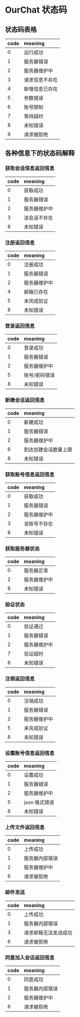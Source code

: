 # OurChat 状态码

## 状态码表格

| code | meaning        |
| :--- | :------------- |
| 0    | 运行成功       |
| 1    | 服务器错误     |
| 2    | 服务器维护中   |
| 3    | 请求信息不存在 |
| 4    | 新增信息已存在 |
| 5    | 参数错误       |
| 6    | 账号限制       |
| 7    | 等待超时       |
| 8    | 未知错误       |
| 9    | 请求被拒绝     |

## 各种信息下的状态码解释

### 获取会话信息返回信息

| code | meaning      |
| :--- | :----------- |
| 0    | 获取成功     |
| 1    | 服务器错误   |
| 2    | 服务器维护中 |
| 3    | 该会话不存在 |
| 8    | 未知错误     |

### 注册返回信息

| code | meaning      |
| :--- | :----------- |
| 0    | 注册成功     |
| 1    | 服务器错误   |
| 2    | 服务器维护中 |
| 4    | 邮箱已存在   |
| 5    | 未完成验证   |
| 8    | 未知错误     |

### 登录返回信息

| code | meaning       |
| :--- | :------------ |
| 0    | 登录成功      |
| 1    | 服务器错误    |
| 2    | 服务器维护中  |
| 5    | 账号/密码错误 |
| 8    | 未知错误      |

### 新建会话返回信息

| code | meaning              |
| :--- | :------------------- |
| 0    | 新建成功             |
| 1    | 服务器错误           |
| 2    | 服务器维护中         |
| 6    | 到达创建会话数量上限 |
| 8    | 未知错误             |

### 获取账号信息返回信息

| code | meaning      |
| :--- | :----------- |
| 0    | 获取成功     |
| 1    | 服务器错误   |
| 2    | 服务器维护中 |
| 3    | 该账号不存在 |
| 8    | 未知错误     |

### 获取服务器状态

| code | meaning      |
| :--- | :----------- |
| 0    | 服务器正常   |
| 2    | 服务器维护中 |
| 8    | 未知错误     |

### 验证状态

| code | meaning      |
| :--- | :----------- |
| 0    | 验证通过     |
| 1    | 服务器错误   |
| 2    | 服务器维护中 |
| 7    | 验证超时     |
| 8    | 未知错误     |

### 注销返回信息

| code | meaning      |
| :--- | :----------- |
| 0    | 注销成功     |
| 1    | 服务器错误   |
| 2    | 服务器维护中 |
| 5    | 未完成验证   |
| 8    | 未知错误     |

### 设置账号信息返回信息

| code | meaning       |
| :--- | :------------ |
| 0    | 设置成功      |
| 1    | 服务器错误    |
| 2    | 服务器维护中  |
| 5    | json 格式错误 |
| 8    | 未知错误      |

### 上传文件返回信息

| code | meaning        |
| :--- | :------------- |
| 0    | 上传成功       |
| 1    | 服务器内部错误 |
| 2    | 服务器维护中   |
| 6    | 请求被拒绝     |

### 邮件发送

| code | meaning              |
| :--- | :------------------- |
| 0    | 上传成功             |
| 1    | 服务器内部错误       |
| 3    | 请求邮箱无法发送成功 |
| 6    | 请求被拒绝           |

### 同意加入会话返回信息

| code | meaning        |
| :--- | :------------- |
| 0    | 同意成功       |
| 1    | 服务器内部错误 |
| 2    | 服务器维护中   |
| 6    | 请求被拒绝     |
